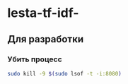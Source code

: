 # lesta-tf-idf-

## Для разработки
### Убить процесс
```bash
sudo kill -9 $(sudo lsof -t -i:8080)
```